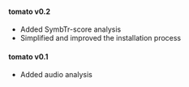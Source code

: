 #### tomato v0.2
 - Added SymbTr-score analysis
 - Simplified and improved the installation process

#### tomato v0.1
 - Added audio analysis
